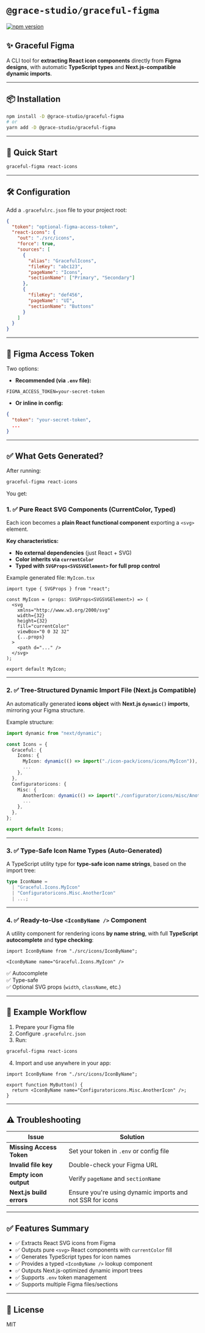 
# `@grace-studio/graceful-figma`

[![npm version](https://badge.fury.io/js/@grace-studio%2Fgraceful-figma.svg)](https://badge.fury.io/js/@grace-studio%2Fgraceful-figma)

## ✨ Graceful Figma

A CLI tool for **extracting React icon components** directly from **Figma designs**, with automatic **TypeScript types** and **Next.js-compatible dynamic imports**.

---

## 📦 Installation

```bash
npm install -D @grace-studio/graceful-figma
# or
yarn add -D @grace-studio/graceful-figma
```

---

## 🚀 Quick Start

```bash
graceful-figma react-icons
```

---

## 🛠️ Configuration

Add a `.gracefulrc.json` file to your project root:

```json
{
  "token": "optional-figma-access-token",
  "react-icons": {
    "out": "./src/icons",
    "force": true,
    "sources": [
      {
        "alias": "GracefulIcons",
        "fileKey": "abc123",
        "pageName": "Icons",
        "sectionName": ["Primary", "Secondary"]
      },
      {
        "fileKey": "def456",
        "pageName": "UI",
        "sectionName": "Buttons"
      }
    ]
  }
}
```

---

## 🔑 Figma Access Token

Two options:

- **Recommended (via `.env` file):**

```properties
FIGMA_ACCESS_TOKEN=your-secret-token
```

- **Or inline in config:**

```json
{
  "token": "your-secret-token",
  ...
}
```

---

## ✅ What Gets Generated?

After running:

```bash
graceful-figma react-icons
```

You get:

### 1. ✅ Pure React SVG Components (CurrentColor, Typed)

Each icon becomes a **plain React functional component** exporting a `<svg>` element.

**Key characteristics:**

- **No external dependencies** (just React + SVG)
- **Color inherits via `currentColor`**
- **Typed with `SVGProps<SVGSVGElement>` for full prop control**

Example generated file: `MyIcon.tsx`

```tsx
import type { SVGProps } from "react";

const MyIcon = (props: SVGProps<SVGSVGElement>) => (
  <svg
    xmlns="http://www.w3.org/2000/svg"
    width={32}
    height={32}
    fill="currentColor"
    viewBox="0 0 32 32"
    {...props}
  >
    <path d="..." />
  </svg>
);

export default MyIcon;
```

---

### 2. ✅ Tree-Structured Dynamic Import File (Next.js Compatible)

An automatically generated **icons object** with **Next.js `dynamic()` imports**, mirroring your Figma structure.

Example structure:

```ts
import dynamic from "next/dynamic";

const Icons = {
  Graceful: {
    Icons: {
      MyIcon: dynamic(() => import("./icon-pack/icons/icons/MyIcon")),
      ...
    },
  },
  Configuratoricons: {
    Misc: {
      AnotherIcon: dynamic(() => import("./configurator/icons/misc/AnotherIcon")),
      ...
    },
  },
};

export default Icons;
```

---

### 3. ✅ Type-Safe Icon Name Types (Auto-Generated)

A TypeScript utility type for **type-safe icon name strings**, based on the import tree:

```ts
type IconName =
  | "Graceful.Icons.MyIcon"
  | "Configuratoricons.Misc.AnotherIcon"
  | ...;
```

---

### 4. ✅ Ready-to-Use `<IconByName />` Component

A utility component for rendering icons **by name string**, with full **TypeScript autocomplete** and **type checking**:

```tsx
import IconByName from "./src/icons/IconByName";

<IconByName name="Graceful.Icons.MyIcon" />
```

✅ Autocomplete  
✅ Type-safe  
✅ Optional SVG props (`width`, `className`, etc.)

---

## 🧪 Example Workflow

1. Prepare your Figma file
2. Configure `.gracefulrc.json`
3. Run:

```bash
graceful-figma react-icons
```

4. Import and use anywhere in your app:

```tsx
import IconByName from "./src/icons/IconByName";

export function MyButton() {
  return <IconByName name="Configuratoricons.Misc.AnotherIcon" />;
}
```

---

## ⚠️ Troubleshooting

| Issue | Solution |
|---|---|
| **Missing Access Token** | Set your token in `.env` or config file |
| **Invalid file key** | Double-check your Figma URL |
| **Empty icon output** | Verify `pageName` and `sectionName` |
| **Next.js build errors** | Ensure you're using dynamic imports and not SSR for icons |

---

## ✅ Features Summary

- ✅ Extracts React SVG icons from Figma
- ✅ Outputs pure `<svg>` React components with `currentColor` fill
- ✅ Generates TypeScript types for icon names
- ✅ Provides a typed `<IconByName />` lookup component
- ✅ Outputs Next.js-optimized dynamic import trees
- ✅ Supports `.env` token management
- ✅ Supports multiple Figma files/sections

---

## 📄 License

MIT
